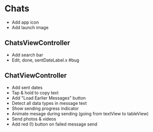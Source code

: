 # Chats

* Add app icon
* Add launch image

## ChatsViewController

* Add search bar
* Edit, done, sentDateLabel.x #bug

## ChatViewController

* Add sent dates
* Tap & hold to copy text
* Add "Load Earlier Messages" button
* Detect all data types in message text
* Show sending progress indicator
* Animate mesage during sending (going from textView to tableView)
* Send photos & videos
* Add red (!) button on failed message send
